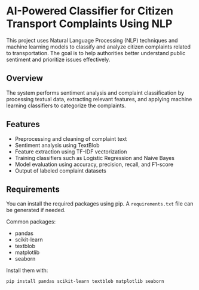 # AI-Powered Classifier for Citizen Transport Complaints Using NLP

This project uses Natural Language Processing (NLP) techniques and machine learning models to classify and analyze citizen complaints related to transportation. The goal is to help authorities better understand public sentiment and prioritize issues effectively.

## Overview

The system performs sentiment analysis and complaint classification by processing textual data, extracting relevant features, and applying machine learning classifiers to categorize the complaints.

## Features

- Preprocessing and cleaning of complaint text
- Sentiment analysis using TextBlob
- Feature extraction using TF-IDF vectorization
- Training classifiers such as Logistic Regression and Naive Bayes
- Model evaluation using accuracy, precision, recall, and F1-score
- Output of labeled complaint datasets

## Requirements

You can install the required packages using pip. A `requirements.txt` file can be generated if needed.

Common packages:

- pandas
- scikit-learn
- textblob
- matplotlib
- seaborn

Install them with:

```bash
pip install pandas scikit-learn textblob matplotlib seaborn

